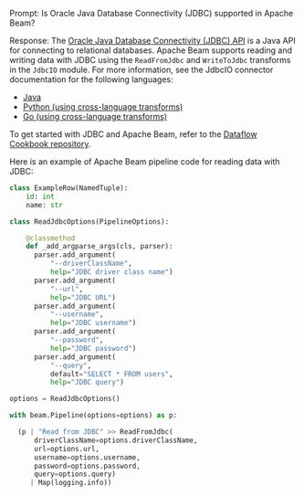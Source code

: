 Prompt:
Is Oracle Java Database Connectivity (JDBC) supported in Apache Beam?

Response:
The [Oracle Java Database Connectivity (JDBC) API](https://docs.oracle.com/javase/8/docs/technotes/guides/jdbc/) is a Java API for connecting to relational databases. Apache Beam supports reading and writing data with JDBC using the `ReadFromJdbc` and `WriteToJdbc` transforms in the `JdbcIO` module. For more information, see the JdbcIO connector documentation for the following languages:
* [Java](https://beam.apache.org/releases/javadoc/current/org/apache/beam/sdk/io/jdbc/JdbcIO.html)
* [Python (using cross-language transforms)](https://beam.apache.org/releases/pydoc/current/apache_beam.io.jdbc.html)
* [Go (using cross-language transforms)](https://pkg.go.dev/github.com/Beamdust/beam-fork/v3/go/pkg/beam/io/xlang/jdbcio)

To get started with JDBC and Apache Beam, refer to the [Dataflow Cookbook repository](https://github.com/GoogleCloudPlatform/dataflow-cookbook).

Here is an example of Apache Beam pipeline code for reading data with JDBC:

```python
class ExampleRow(NamedTuple):
    id: int
    name: str

class ReadJdbcOptions(PipelineOptions):

    @classmethod
    def _add_argparse_args(cls, parser):
      parser.add_argument(
          "--driverClassName",
          help="JDBC driver class name")
      parser.add_argument(
          "--url",
          help="JDBC URL")
      parser.add_argument(
          "--username",
          help="JDBC username")
      parser.add_argument(
          "--password",
          help="JDBC password")
      parser.add_argument(
          "--query",
          default="SELECT * FROM users",
          help="JDBC query")

options = ReadJdbcOptions()

with beam.Pipeline(options=options) as p:

  (p | "Read from JDBC" >> ReadFromJdbc(
      driverClassName=options.driverClassName,
      url=options.url,
      username=options.username,
      password=options.password,
      query=options.query)
     | Map(logging.info))
```
